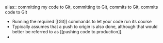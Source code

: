 alias:: committing my code to Git, committing to Git, commits to Git, commits code to Git

- Running the required [[Git]] commands to let your code run its course
- Typically assumes that a push to origin is also done, although that would better be referred to as [[pushing code to production]].
-